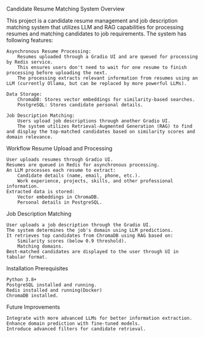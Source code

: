 Candidate Resume Matching System
Overview

This project is a candidate resume management and job description matching system that utilizes LLM and RAG capabilities for processing resumes and matching candidates to job requirements. 
The system has following features: 

    Asynchronous Resume Processing:
        Resumes uploaded through a Gradio UI and are queued for processing by Redis service.
        This ensures users don't need to wait for one resume to finish processing before uploading the next.
        The processing extracts relevant information from resumes using an LLM (currently Ollama, but can be replaced by more powerful LLMs).

    Data Storage:
        ChromaDB: Stores vector embeddings for similarity-based searches.
        PostgreSQL: Stores candidate personal details.

    Job Description Matching:
        Users upload job descriptions through another Gradio UI.
        The system utilizes Retrieval-Augmented Generation (RAG) to find and display the top-matched candidates based on similarity scores and domain relevance.

Workflow
Resume Upload and Processing

    User uploads resumes through Gradio UI.
    Resumes are queued in Redis for asynchronous processing.
    An LLM processes each resume to extract:
        Candidate details (name, email, phone, etc.).
        Work experience, projects, skills, and other professional information.
    Extracted data is stored:
        Vector embeddings in ChromaDB.
        Personal details in PostgreSQL.

Job Description Matching

    User uploads a job description through the Gradio UI.
    The system determines the job's domain using LLM predictions.
    It retrieves top candidates from ChromaDB using RAG based on:
        Similarity scores (below 0.9 threshold).
        Matching domains.
    Best-matched candidates are displayed to the user through UI in tabular format.

Installation
Prerequisites

    Python 3.8+
    PostgreSQL installed and running.
    Redis installed and running(Docker)
    ChromaDB installed.

Future Improvements

    Integrate with more advanced LLMs for better information extraction.
    Enhance domain prediction with fine-tuned models.
    Introduce advanced filters for candidate retrieval.
